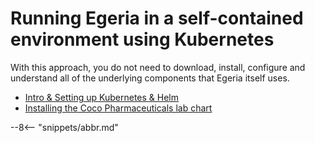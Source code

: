 <!-- SPDX-License-Identifier: CC-BY-4.0 -->
<!-- Copyright Contributors to the ODPi Egeria project. -->

# Running Egeria in a self-contained environment using Kubernetes


With this approach, you do not need to download, install, configure and understand all of the underlying components
that Egeria itself uses.


* [Intro & Setting up Kubernetes & Helm](/egeria-docs/guides/operations/kubernetes/)
* [Installing the Coco Pharmaceuticals lab chart](/egeria-docs/guides/operations/kubernetes/charts/lab/)

--8<-- "snippets/abbr.md"
